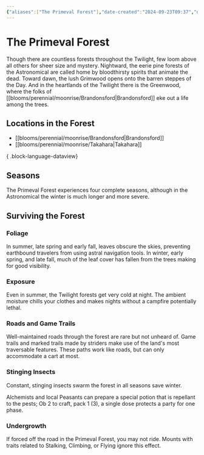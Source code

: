 ```yaml
---
{"aliases":["The Primeval Forest"],"date-created":"2024-09-23T09:37","date-modified":"2024-09-29T13:46","dg-publish":true,"tags":["moonrise","moonrise/place"],"title":"The Primeval Forest","dg-path":"moonrise/The Primeval Forest.md","permalink":"/moonrise/the-primeval-forest/","dgPassFrontmatter":true,"updated":"2024-09-29T13:46"}
---
```



# The Primeval Forest

Though there are countless forests throughout the Twilight, few loom above all others for sheer size and mystery. Nightward, the eerie pine forests of the Astronomical are called home by bloodthirsty spirits that animate the dead. Toward dawn, the lush Grimwood opens onto the barren steppes of the Day. And in the heartlands of the Twilight there is the Greenwood, where the folks of [[blooms/perennial/moonrise/Brandonsford\|Brandonsford]] eke out a life among the trees.

## Locations in the Forest

- [[blooms/perennial/moonrise/Brandonsford\|Brandonsford]]
- [[blooms/perennial/moonrise/Takahara\|Takahara]]

{ .block-language-dataview}

## Seasons

The Primeval Forest experiences four complete seasons, although in the Astronomical the winter is much longer and more severe.

## Surviving the Forest

### Foliage

In summer, late spring and early fall, leaves obscure the skies, preventing earthbound travelers from using astral navigation tools. In winter, early spring, and late fall, much of the leaf cover has fallen from the trees making for good visibility.

### Exposure

Even in summer, the Twilight forests get very cold at night. The ambient moisture chills your clothes and makes nights without a campfire potentially lethal.

### Roads and Game Trails

Well-maintained roads through the forest are rare but not unheard of. Game trails and marked trails made by striders make use of the land's most traversable features. These paths work like roads, but can only accommodate a cart at most.

### Stinging Insects

Constant, stinging insects swarm the forest in all seasons save winter.

Alchemists and local Peasants can prepare a special potion that is repellant to the pests; Ob 2 to craft, pack 1 (3), a single dose protects a party for one phase.

### Undergrowth

If forced off the road in the Primeval Forest, you may not ride. Mounts with traits related to Stalking, Climbing, or Flying ignore this effect.

